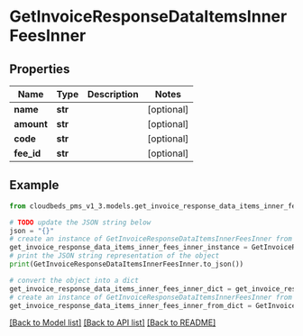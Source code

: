 # GetInvoiceResponseDataItemsInnerFeesInner


## Properties

Name | Type | Description | Notes
------------ | ------------- | ------------- | -------------
**name** | **str** |  | [optional] 
**amount** | **str** |  | [optional] 
**code** | **str** |  | [optional] 
**fee_id** | **str** |  | [optional] 

## Example

```python
from cloudbeds_pms_v1_3.models.get_invoice_response_data_items_inner_fees_inner import GetInvoiceResponseDataItemsInnerFeesInner

# TODO update the JSON string below
json = "{}"
# create an instance of GetInvoiceResponseDataItemsInnerFeesInner from a JSON string
get_invoice_response_data_items_inner_fees_inner_instance = GetInvoiceResponseDataItemsInnerFeesInner.from_json(json)
# print the JSON string representation of the object
print(GetInvoiceResponseDataItemsInnerFeesInner.to_json())

# convert the object into a dict
get_invoice_response_data_items_inner_fees_inner_dict = get_invoice_response_data_items_inner_fees_inner_instance.to_dict()
# create an instance of GetInvoiceResponseDataItemsInnerFeesInner from a dict
get_invoice_response_data_items_inner_fees_inner_from_dict = GetInvoiceResponseDataItemsInnerFeesInner.from_dict(get_invoice_response_data_items_inner_fees_inner_dict)
```
[[Back to Model list]](../README.md#documentation-for-models) [[Back to API list]](../README.md#documentation-for-api-endpoints) [[Back to README]](../README.md)


